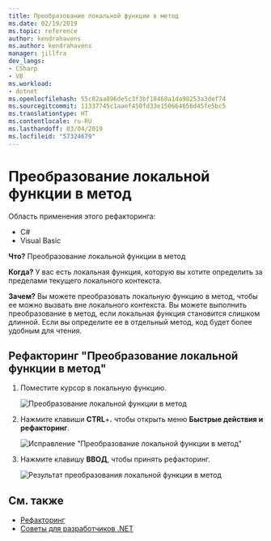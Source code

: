 ```yaml
---
title: Преобразование локальной функции в метод
ms.date: 02/19/2019
ms.topic: reference
author: kendrahavens
ms.author: kendrahavens
manager: jillfra
dev_langs:
- CSharp
- VB
ms.workload:
- dotnet
ms.openlocfilehash: 55c82aa896de5c3f3bf18468a1da98253a3def74
ms.sourcegitcommit: 11337745c1aaef450fd33e150664656d45fe5bc5
ms.translationtype: HT
ms.contentlocale: ru-RU
ms.lasthandoff: 03/04/2019
ms.locfileid: "57324679"
---
```

# <a name="convert-local-function-to-method"></a>Преобразование локальной функции в метод

Область применения этого рефакторинга:

- C#
- Visual Basic

**Что?** Преобразование локальной функции в метод

**Когда?** У вас есть локальная функция, которую вы хотите определить за пределами текущего локального контекста.

**Зачем?** Вы можете преобразовать локальную функцию в метод, чтобы ее можно вызвать вне локального контекста. Вы можете выполнить преобразование в метод, если локальная функция становится слишком длинной. Если вы определите ее в отдельный метод, код будет более удобным для чтения.

## <a name="convert-local-function-to-method-refactoring"></a>Рефакторинг "Преобразование локальной функции в метод"

1. Поместите курсор в локальную функцию.

    ![Преобразование локальной функции в метод](media/convert-local-function-to-method.png)

2. Нажмите клавиши **CTRL**+**.** чтобы открыть меню **Быстрые действия и рефакторинг**.

    ![Исправление "Преобразование локальной функции в метод"](media/convert-local-function-to-method-codefix.png)

2. Нажмите клавишу **ВВОД**, чтобы принять рефакторинг.

    ![Результат преобразования локальной функции в метод](media/convert-local-function-to-method-result.png)

## <a name="see-also"></a>См. также

- [Рефакторинг](../refactoring-in-visual-studio.md)
- [Советы для разработчиков .NET](../../ide/visual-studio-2017-for-dotnet-developers.md)
